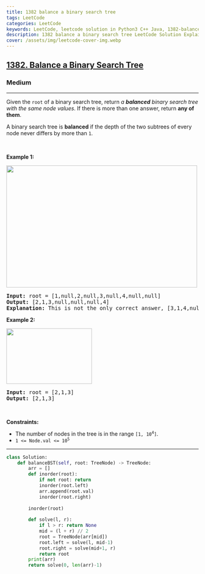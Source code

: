 ```yaml
---
title: 1382 balance a binary search tree
tags: LeetCode
categories: LeetCode
keywords: LeetCode, leetcode solution in Python3 C++ Java, 1382-balance-a-binary-search-tree solution
description: 1382 balance a binary search tree LeetCode Solution Explained
cover: /assets/img/leetcode-cover-img.webp
---
```



<h2><a href="https://leetcode.com/problems/balance-a-binary-search-tree/">1382. Balance a Binary Search Tree</a></h2><h3>Medium</h3><hr><div><p>Given the <code>root</code> of a binary search tree, return <em>a <strong>balanced</strong> binary search tree with the same node values</em>. If there is more than one answer, return <strong>any of them</strong>.</p>

<p>A binary search tree is <strong>balanced</strong> if the depth of the two subtrees of every node never differs by more than <code>1</code>.</p>

<p>&nbsp;</p>
<p><strong>Example 1:</strong></p>
<img alt="" src="https://assets.leetcode.com/uploads/2021/08/10/balance1-tree.jpg" style="width: 500px; height: 319px;">
<pre><strong>Input:</strong> root = [1,null,2,null,3,null,4,null,null]
<strong>Output:</strong> [2,1,3,null,null,null,4]
<b>Explanation:</b> This is not the only correct answer, [3,1,4,null,2] is also correct.
</pre>

<p><strong>Example 2:</strong></p>
<img alt="" src="https://assets.leetcode.com/uploads/2021/08/10/balanced2-tree.jpg" style="width: 224px; height: 145px;">
<pre><strong>Input:</strong> root = [2,1,3]
<strong>Output:</strong> [2,1,3]
</pre>

<p>&nbsp;</p>
<p><strong>Constraints:</strong></p>

<ul>
	<li>The number of nodes in the tree is in the range <code>[1, 10<sup>4</sup>]</code>.</li>
	<li><code>1 &lt;= Node.val &lt;= 10<sup>5</sup></code></li>
</ul>
</div>

---




```python
class Solution:
    def balanceBST(self, root: TreeNode) -> TreeNode:
        arr = []
        def inorder(root):
            if not root: return
            inorder(root.left)
            arr.append(root.val)
            inorder(root.right)
        
        inorder(root)
        
        def solve(l, r):
            if l > r: return None
            mid = (l + r) // 2
            root = TreeNode(arr[mid])
            root.left = solve(l, mid-1)
            root.right = solve(mid+1, r)
            return root
        print(arr)
        return solve(0, len(arr)-1)
```
